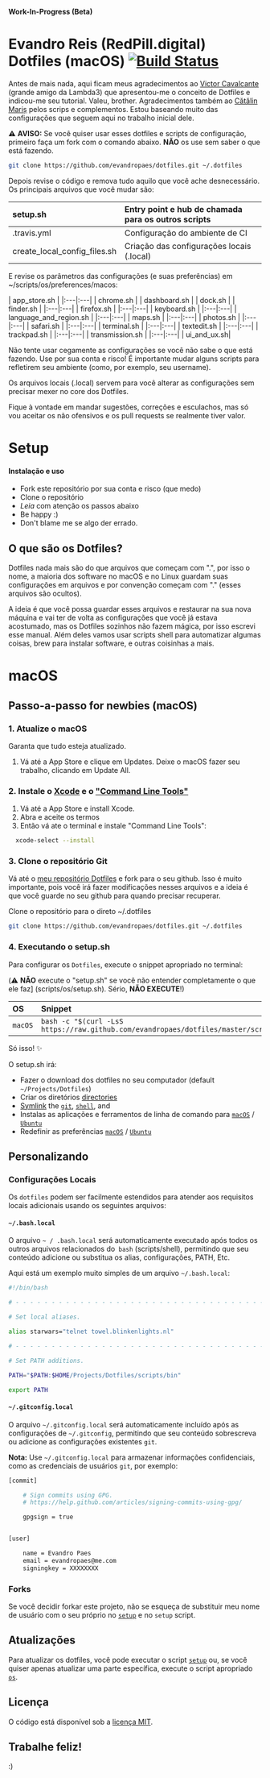 **Work-In-Progress (Beta)** 

# Evandro Reis (RedPill.digital) Dotfiles (macOS) [![Build Status](https://travis-ci.org/evandropaes/dotfiles.svg?branch=master)](https://travis-ci.org/evandropaes/dotfiles)

Antes de mais nada, aqui ficam meus agradecimentos ao [Victor Cavalcante](https://github.com/vcavalcante/) (grande amigo da Lambda3) que apresentou-me o conceito de Dotfiles e indicou-me seu tutorial. Valeu, brother. Agradecimentos também ao [Cătălin Mariș](https://github.com/alrra) pelos scrips e complementos. Estou baseando muito das configurações que seguem aqui no trabalho inicial dele. 

:warning: **AVISO:** Se você quiser usar esses dotfiles e scripts de configuração, primeiro faça um fork com o comando abaixo. **NÃO** os use sem saber o que está fazendo.  

```bash
git clone https://github.com/evandropaes/dotfiles.git ~/.dotfiles
```
Depois revise o código e remova tudo aquilo que você ache desnecessário. Os principais arquivos que você mudar são:


| setup.sh | Entry point e hub de chamada para os outros scripts |
|:---|:---|
| .travis.yml | Configuração do ambiente de CI |
| create_local_config_files.sh | Criação das configurações locais (.local) |

E revise os parâmetros das configurações (e suas preferências) em ~/scripts/os/preferences/macos:

| app_store.sh |
|:---|:---|
| chrome.sh |
| dashboard.sh |
| dock.sh |
| finder.sh |
|:---|:---|
| firefox.sh |
|:---|:---|
| keyboard.sh |
|:---|:---|
| language_and_region.sh |
|:---|:---|
| maps.sh |
|:---|:---|
| photos.sh |
|:---|:---|
| safari.sh |
|:---|:---|
| terminal.sh |
|:---|:---|
| textedit.sh |
|:---|:---|
| trackpad.sh |
|:---|:---|
| transmission.sh |
|:---|:---|
| ui_and_ux.sh|
 

Não tente usar cegamente as configurações se você não sabe o que está fazendo. Use por sua conta e risco! É importante mudar alguns scripts para refletirem seu ambiente (como, por exemplo, seu username).

Os arquivos locais (.local) servem para você alterar as configurações sem precisar mexer no core dos Dotfiles.

Fique à vontade em mandar sugestões, correções e esculachos, mas só vou aceitar os não ofensivos e os pull requests se realmente tiver valor. 

# Setup
#### Instalação e uso

* Fork este repositório por sua conta e risco (que medo)
* Clone o repositório
* *Leia* com atenção os passos abaixo
* Be happy :)
* Don't blame me se algo der errado. 

## O que são os Dotfiles?

Dotfiles nada mais são do que arquivos que começam com ".", por isso o nome, a maioria dos software no macOS e no Linux guardam suas configurações em arquivos e por convenção começam com "." (esses arquivos são ocultos).

A ideia é que você possa guardar esses arquivos e restaurar na sua nova máquina e vai ter de volta as configurações que você já estava acostumado, mas os Dotfiles sozinhos não fazem mágica, por isso escrevi esse manual. Além deles vamos usar scripts shell para automatizar algumas coisas, brew para instalar software, e outras coisinhas a mais.

# macOS
## Passo-a-passo for newbies (macOS)

### 1. Atualize o macOS  

Garanta que tudo esteja atualizado.

1. Vá até a App Store e clique em Updates. Deixe o macOS fazer seu trabalho, clicando em Update All.

### 2. Instale o [Xcode](https://developer.apple.com/xcode/) e o ["Command Line Tools"](https://developer.apple.com/downloads/index.action)

1. Vá até a App Store e install Xcode.
2. Abra e aceite os termos
3. Então vá ate o terminal e instale "Command Line Tools":

```sh
  xcode-select --install
```

### 3. Clone o repositório Git

Vá até o [meu repositório Dotfiles](https://github.com/evandropaes/dotfiles) e fork para o seu github. Isso é muito importante, pois você irá fazer modificações nesses arquivos e a ideia é que você guarde no seu github para quando precisar recuperar.

Clone o repositório para o direto ~/.dotfiles

```sh
git clone https://github.com/evandropaes/dotfiles.git ~/.dotfiles
```

### 4. Executando o setup.sh

Para configurar os `Dotfiles`, execute o snippet apropriado no terminal:

(:warning: **NÃO** execute o "setup.sh" se você não entender completamente o que ele faz] (scripts/os/setup.sh). Sério, **NÃO EXECUTE**!)

| OS | Snippet |
|:---|:---|
| `macOS` | `bash -c "$(curl -LsS https://raw.github.com/evandropaes/dotfiles/master/scripts/os/setup.sh)"` |
 
Só isso! :sparkles:

O setup.sh irá: 

* Fazer o download dos dotfiles no seu computador (default `~/Projects/Dotfiles`)
* Criar os diretórios [directories](scripts/os/create_directories.sh)
* [Symlink](scripts/os/create_symbolic_links.sh) the 
  [`git`](scripts/git),
  [`shell`](scripts/shell), and
* Instalas as aplicações e ferramentos de linha de comando para 
  [`macOS`](scripts/os/install/macos) /
  [`Ubuntu`](scripts/os/install/ubuntu)
* Redefinir as preferências
  [`macOS`](scripts/os/preferences/macos) /
  [`Ubuntu`](scripts/os/preferences/ubuntu) 

## Personalizando

### Configurações Locais

Os `dotfiles` podem ser facilmente estendidos para atender aos requisitos locais adicionais usando os seguintes arquivos:

#### `~/.bash.local`

O arquivo `~ / .bash.local` será automaticamente executado após todos os outros arquivos relacionados do` bash` (scripts/shell), permitindo que seu conteúdo adicione ou substitua os alias, configurações, PATH, Etc.

Aqui está um exemplo muito simples de um arquivo `~/.bash.local`:

```bash
#!/bin/bash

# - - - - - - - - - - - - - - - - - - - - - - - - - - - - - - - - - - -

# Set local aliases.

alias starwars="telnet towel.blinkenlights.nl"

# - - - - - - - - - - - - - - - - - - - - - - - - - - - - - - - - - - -

# Set PATH additions.

PATH="$PATH:$HOME/Projects/Dotfiles/scripts/bin"

export PATH

```

#### `~/.gitconfig.local`

O arquivo `~/.gitconfig.local` será automaticamente incluído após as configurações de `~/.gitconfig`, permitindo que seu conteúdo sobrescreva ou adicione as configurações existentes `git`.

__Nota:__ Use `~/.gitconfig.local` para armazenar informações confidenciais, como as credenciais de usuários `git`, por exemplo:

```bash
[commit]

    # Sign commits using GPG.
    # https://help.github.com/articles/signing-commits-using-gpg/

    gpgsign = true


[user]

    name = Evandro Paes
    email = evandropaes@me.com
    signingkey = XXXXXXXX
```

### Forks

Se você decidir forkar este projeto, não se esqueça de substituir meu nome de usuário com o seu próprio no [`setup`](#setup) e no `setup` script.

## Atualizações

Para atualizar os dotfiles, você pode executar o script [`setup`](scripts/os/setup.sh) ou, se você quiser apenas atualizar uma parte específica, execute o script apropriado [`os`](scripts/os).

## Licença

O código está disponível sob a [licença MIT](LICENSE.txt).

## Trabalhe feliz!

:)


